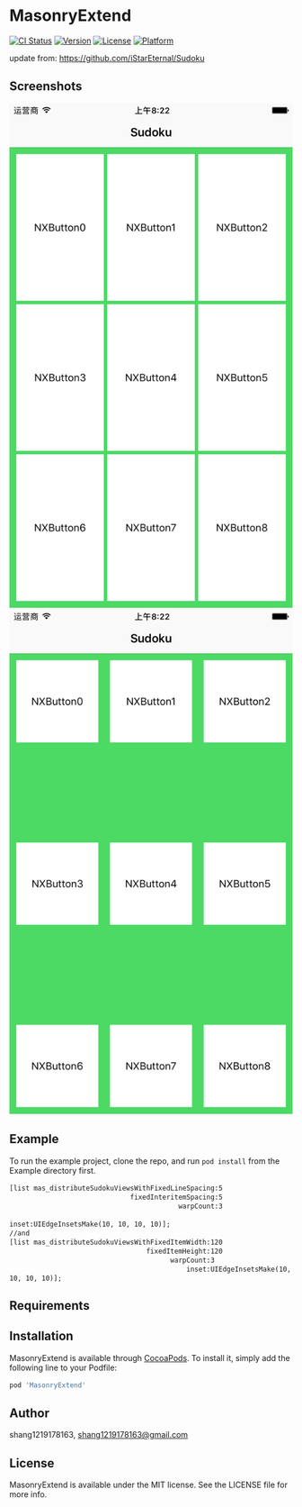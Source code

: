 # MasonryExtend

[![CI Status](https://img.shields.io/travis/shang1219178163/MasonryExtend.svg?style=flat)](https://travis-ci.org/shang1219178163/MasonryExtend)
[![Version](https://img.shields.io/cocoapods/v/MasonryExtend.svg?style=flat)](https://cocoapods.org/pods/MasonryExtend)
[![License](https://img.shields.io/cocoapods/l/MasonryExtend.svg?style=flat)](https://cocoapods.org/pods/MasonryExtend)
[![Platform](https://img.shields.io/cocoapods/p/MasonryExtend.svg?style=flat)](https://cocoapods.org/pods/MasonryExtend)

update from: https://github.com/iStarEternal/Sudoku

## Screenshots
![](https://github.com/shang1219178163/MasonryExtend/blob/master/screenshot/Simulator%20Screen%20Shot%20-%20iPhone%206s%20Plus%20-%202020-06-25%20at%2016.22.20.png?raw=true)
![](https://github.com/shang1219178163/MasonryExtend/blob/master/screenshot/Simulator%20Screen%20Shot%20-%20iPhone%206s%20Plus%20-%202020-06-25%20at%2016.22.47.png?raw=true)

## Example

To run the example project, clone the repo, and run `pod install` from the Example directory first.

    [list mas_distributeSudokuViewsWithFixedLineSpacing:5
                                  fixedInteritemSpacing:5
                                              warpCount:3
                                                  inset:UIEdgeInsetsMake(10, 10, 10, 10)];
    //and
    [list mas_distributeSudokuViewsWithFixedItemWidth:120
                                      fixedItemHeight:120
                                            warpCount:3
                                                inset:UIEdgeInsetsMake(10, 10, 10, 10)];

## Requirements

## Installation

MasonryExtend is available through [CocoaPods](https://cocoapods.org). To install
it, simply add the following line to your Podfile:

```ruby
pod 'MasonryExtend'
```

## Author

shang1219178163, shang1219178163@gmail.com

## License

MasonryExtend is available under the MIT license. See the LICENSE file for more info.
